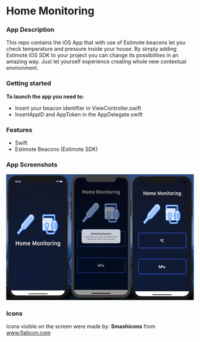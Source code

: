 # Home Monitoring

### App Description

This repo contains the iOS App that with use of Estimote beacons let  you check temperature and pressure inside your house. By simply adding Estimote iOS SDK to your project you can change its possibilities in an amazing way. Just let yourself experience creating whole new contextual environment.

### Getting started

**To launch the app you need to:**

- Insert your beacon identifier in ViewController.swift 
- InsertAppID and AppToken in the AppDelegate.swift

### Features

- Swift
- Estimote Beacons (Estimote SDK)

### App Screenshots

![](/IntroAssets/AppScreens.png)

### Icons

Icons visible on the screen were made by: **Smashicons** from www.flaticon.com

